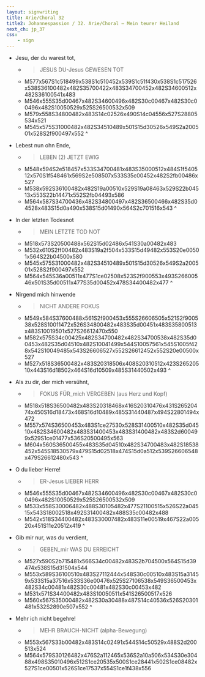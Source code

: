 ```yaml
---
layout: signwriting
title: Arie/Choral 32
title2: Johannespassion / 32. Arie/Choral – Mein teurer Heiland 
next_ch: jp_37
css:
    - sign
---
```


<!--
https://www.signbank.org/signpuddle2.0/searchword.php
https://www.sutton-signwriting.io/signmaker
-->

<!--
Arie Choral:  Mein teurer Heiland 

Jesu, der du warest tot,
lebest nun ohn Ende,
in der letzten Todesnot,
nirgend mich hinwende

als zu dir, der mich versühnt,
o du lieber Herre,
gib mir nur, was du verdient,
mehr ich nicht begehre.
-->

- Jesu,   der du      warest         tot,
    + > JESUS DU-Jesus GEWESEN TOT
    + M577x567S1c518499x538S1c510452x539S1c51f430x538S1c517526x538S36100482x482S35700422x483S34700452x482S34600512x482S36100541x483
    + M546x555S35d00467x482S34600496x482S30c00467x482S30c00496x482S10050529x525S26500532x509
    + M579x558S34800482x483S14c02526x490S14c04556x527S28805534x521
    + M545x575S31000482x482S34510489x501S15d30526x549S2a200501x528S2f900497x552
^

- Lebest   nun ohn Ende,
    + > LEBEN (2)   JETZT    EWIG
    + M548x594S2e518457x533S34700481x483S35000512x484S1f540512x570S1f548461x569S2e508507x533S35c00452x482S2fb00486x527
    + M538x592S36100482x482S19a00510x529S19a08463x529S22b04513x553S22b14471x552S2fb04493x586
    + M564x587S34700436x482S34800497x482S36500466x482S35d04528x483S15d0a490x538S15d01490x564S2c701516x543
^

- In der letzten   Todesnot
    + > MEIN  LETZTE TOD NOT
    + M518x573S20500488x562S15d02486x541S30a00482x483
    + M532x610S2ff00482x483S19a2f504x533S15d49482x553S20e00501x564S22b04500x580
    + M545x575S31000482x482S34510489x501S15d30526x549S2a200501x528S2f900497x552
    + M564x545S36a00511x477S1ce02508x523S2f900553x493S26600546x501S35d00511x477S35d00452x478S34400482x477
^

- Nirgend mich       hinwende
    + > NICHT    ANDERE FOKUS
    + M549x584S37600488x561S2f900453x555S26606505x521S2f900538x528S10011472x526S34800482x483S35d00451x483S35800513x483S10019501x527S26612470x550
    + M582x575S34c00425x482S34700482x482S34700538x482S35d00453x482S35d04510x482S10041499x544S10057561x545S1005f428x542S10049485x543S26606527x552S26612452x552S20e00500x527
    + M527x518S36500482x483S20318506x408S20310512x423S26520510x443S16d18502x464S16d10509x485S31440502x493
^

- Als zu dir, der mich   versühnt,
    + > FOKUS      FÜR_mich VERGEBEN (aus Herz und Kopf)
    + M518x518S36500482x483S20318468x416S20310476x431S26520474x450S16d18473x468S16d10489x485S31440487x494S22801494x472
    + M557x574S36500453x483S1ce27530x528S31400510x482S35d04510x482S34600482x483S31400453x483S31400482x483S2d600499x529S1ce01477x536S20500495x563
    + M604x560S36500455x483S35d04510x482S34700483x482S18538452x545S18530579x479S15d02518x474S15d0a512x539S26606548x479S26612480x543
^

- O du        lieber       Herre!
    + > ER-Jesus LIEBER  HERR
    + M546x555S35d00467x482S34600496x482S30c00467x482S30c00496x482S10050529x525S26500532x509
    + M533x558S30006482x488S30105482x477S21100515x526S22a04515x543S18002518x492S31400482x488S35c00482x488
    + M542x518S34400482x483S30007482x483S11e00519x467S22a00520x451S11e20512x419
^

- Gib mir nur, was   du  verdient,
    + > GEBEN_mir  WAS DU ERREICHT
    + M527x590S2b715481x566S34c00482x483S2b704500x564S15d39474x538S15d31504x544
    + M553x589S36100510x483S27112444x548S30c00510x483S15a31459x533S15a37516x533S36e00476x525S27106538x549S36500453x482S34c00481x482S30c00481x482S30c00453x482
    + M531x571S34400482x483S10050511x541S26500517x526
    + M560x567S35000482x482S30a30488x487S14c40536x526S20301481x532S2890e507x552
^

- Mehr ich nicht begehre!
    + > MEHR     BRAUCH-NICHT (alpha-Bewegung)  
    + M553x567S33b00482x483S14c02491x544S14c50529x488S2d200513x524
    + M564x579S30126482x476S2a112465x536S2a10a506x534S30e30488x498S35010496x512S1ce20535x500S1ce28441x502S1ce08482x527S1ce00501x526S1ce17537x554S1ce1f438x556


